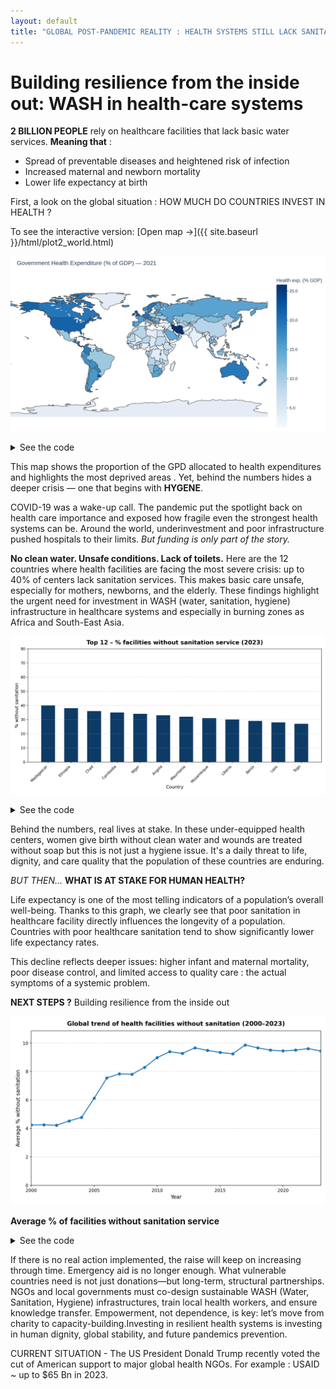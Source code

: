 ```yaml
---
layout: default
title: "GLOBAL POST-PANDEMIC REALITY : HEALTH SYSTEMS STILL LACK SANITATION"
---
```


# Building resilience from the inside out: WASH in health-care systems

**2 BILLION PEOPLE** rely on healthcare facilities that lack basic water services. **Meaning that** :
- Spread of preventable diseases and heightened risk of infection  
- Increased maternal and newborn mortality  
- Lower life expectancy at birth

First, a look on the global situation : 
HOW MUCH DO COUNTRIES INVEST IN HEALTH ?

To see the interactive version: [Open map →]({{ site.baseurl }}/html/plot2_world.html)


![Government Health Expenditure (% GDP) by country](img/plot2_world.png)


<details>
<summary>See the code</summary>

```python
import pandas as pd
import plotly.express as px


he = pd.read_csv("B9C6C79_ALL_LATEST.csv", sep=";", encoding="utf-8-sig", engine="python")


latest = he["DIM_TIME"].max()
df = he[he["DIM_TIME"] == latest]

fig = px.choropleth(
    df,
    locations         = "GEO_NAME_SHORT",
    locationmode      = "country names",
    color             = "RATE_PER_100_N",
    hover_name        = "GEO_NAME_SHORT",
    hover_data        = {"DIM_TIME": True},      # year goes into customdata
    color_continuous_scale = px.colors.sequential.Blues,
    title             = f"Government Health Expenditure (% of GDP) — {latest}",
    labels = {
        "RATE_PER_100_N": "Health exp. (% GDP)",
        "DIM_TIME":       "Year"
    },
    width  = 900,
    height = 500
)

fig.update_traces(
    hovertemplate=(
        "In %{customdata[0]}, "             # year
        "%{location} allocates "
        "<b>%{z:.1f}%</b> of its GDP<br>"    # z is the color value
        "to health expenditure."
        "<extra></extra>"                   # drop the little secondary box
    )
)


fig.update_layout(
    margin = dict(l=0, r=0, t=50, b=0),
    title_x = 0.02,
    geo = dict(showframe=False, showcoastlines=True),
    coloraxis_colorbar = dict(
        title = "Health exp. (% GDP)",
        ticks = "outside",
        tickformat = ".1f"
    )
)

fig.show()

p.save("docs/img/plot2_world.png", dpi=300, width=12, height=6)

p
```
</details>

This map shows the proportion of the GPD allocated to health expenditures and highlights the most deprived areas . Yet, behind the numbers hides a deeper crisis — one that begins with **HYGENE**.

COVID-19 was a wake-up call.
The pandemic put the spotlight back on
health care importance and exposed how
fragile even the strongest health systems can be. Around the world, underinvestment and
poor infrastructure pushed hospitals to their
limits.
*But funding is only part of the story.*

**No clean water. Unsafe conditions. Lack of toilets.**
Here are the 12 countries where health facilities are facing the most severe crisis: up to 40% of centers lack sanitation services. This makes basic care unsafe, especially for mothers, newborns, and the elderly.
These findings highlight the urgent need for investment in WASH (water, sanitation, hygiene) infrastructure in healthcare systems and especially in burning zones as Africa and South-East Asia.

![Top 12 countries – Proportion of health care facilities with no sanitation service](img/top12_nosanitation.png)

<details>
<summary>See the code</summary>

```python
from plotnine import (
    ggplot, aes, geom_col,
    scale_y_continuous, theme_minimal,
    theme, element_text, labs
)
import pandas as pd

df = pd.read_csv('unicef_indicator_1(7).csv')
last_year = df['time_period'].max()
df_latest = (
    df[df['time_period']==last_year]
      .sort_values('obs_value', ascending=False)
      .head(12)
      .rename(columns={
         'geo_area_name':'country',
         'obs_value':'no_sanitation_pct'
      })
)
top12 = df_latest[['country','no_sanitation_pct']]

p = (
    ggplot(top12, aes(x='country', y='no_sanitation_pct'))
    + geom_col(fill='#0d3b66', width=0.6)
    + scale_y_continuous(expand=(0,0), breaks=range(0,81,10))
    + theme_minimal(base_size=12)
    + theme(
        figure_size=(12, 6),
        axis_text_x=element_text(rotation=45, hjust=1, size=10),
        axis_title_y=element_text(size=12),
        plot_title=element_text(size=14, weight='bold', margin={'b':12})
      )
    + labs(
        title=f"Top 12 countries – % without sanitation ({last_year})",
        x='Country',
        y='% without sanitation'
      )
)

output_path = 'top12_nosanitation.png'
p.save(f'docs/img/{output_path}', width=12, height=6, dpi=200)
```
</details>

Behind the numbers, real lives at stake.
In these under-equipped health centers, women give birth without clean water and wounds are treated without soap but this is not just a hygiene issue. It's a daily threat to life, dignity, and care quality that the population of these countries are enduring.

*BUT THEN...*
**WHAT IS AT STAKE FOR HUMAN HEALTH?**

Life expectancy is one of the most telling indicators of a population’s overall well-being. Thanks to this graph, we clearly see that poor sanitation in healthcare facility directly influences the longevity of a population.
Countries with poor healthcare sanitation tend to show significantly lower life expectancy rates.

This decline reflects deeper issues: higher infant and maternal mortality, poor disease control, and limited access to quality care : the actual symptoms of a systemic problem.

**NEXT STEPS ?** Building resilience from the inside out

![Global sanitation coverage trend (2000–2023)](img/global_sanitation_trend.png)

**Average % of facilities without sanitation service**  

<details>
<summary>See the code</summary>

```python
import pandas as pd
import matplotlib.pyplot as plt

df = pd.read_csv('/content/unicef_indicator_1(7).csv', sep=';')

mask = (
    df['indicator'].str.contains('no sanitation', case=False, na=False)
    & (df['sex'] == 'Total')
)
sub = df.loc[mask, ['time_period', 'obs_value']].copy()


sub['year'] = pd.to_numeric(sub['time_period'], errors='coerce')
trend = (
    sub.dropna(subset=['year'])
       .groupby('year')['obs_value']
       .mean()
       .reset_index()
       .sort_values('year')
)

fig, ax = plt.subplots(figsize=(10, 6))
ax.plot(trend['year'], trend['obs_value'], marker='o', linewidth=2, label='% global without sanitation')
ax.set_xlim(2000, trend['year'].max())
ax.set_ylim(0, trend['obs_value'].max() * 1.1)
ax.set_title("Global trend of health facilities without sanitation (2000–2023)", fontsize=14, fontweight='bold', pad=12)
ax.set_xlabel("Year", fontsize=12)
ax.set_ylabel("Average % without sanitation", fontsize=12)
ax.grid(axis='y', linestyle='--', alpha=0.5)
plt.tight_layout()
plt.show()
```
</details>

If there is no real action implemented, the raise will keep on increasing through time.
Emergency aid is no longer enough. What vulnerable countries need is not just donations—but long-term, structural
partnerships.
NGOs and local governments must co-design sustainable WASH (Water, Sanitation, Hygiene) infrastructures, train
local health workers, and ensure knowledge transfer.
Empowerment, not dependence, is key: let’s move from charity to capacity-building.Investing in resilient health systems is investing in human dignity, global stability, and future pandemics prevention.


CURRENT SITUATION - The US President Donald Trump recently voted the cut of American support to major global health NGOs.
For example : USAID ~ up to $65 Bn in 2023.



